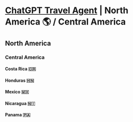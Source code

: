 # [ChatGPT Travel Agent](https://chat.openai.com/) \| North America 🌎 / Central America
## North America 
### Central America 
#### Costa Rica 🇨🇷 
#### Honduras 🇭🇳 
#### Mexico 🇲🇽 
#### Nicaragua 🇳🇮 
#### Panama 🇵🇦 
